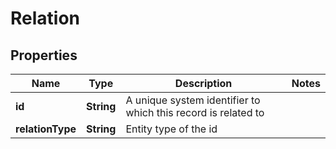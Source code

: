 

# Relation


## Properties

Name | Type | Description | Notes
------------ | ------------- | ------------- | -------------
**id** | **String** | A unique system identifier to which this record is related to | 
**relationType** | **String** | Entity type of the id | 



